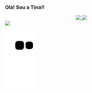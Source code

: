 ### Olá! Sou a Tina!!

<div align="center">
  <a href="https://github.com/Tina-101">
  <img height="180em" src="https://github-readme-stats.vercel.app/api?username=Tina-101&show_icons=true&theme=dracula&include_all_commits=true&count_private=true"/>
  <img height="180em" src="https://github-readme-stats.vercel.app/api/top-langs/?username=Tina-101&layout=compact&langs_count=7&theme=dracula"/>
</div>

<div> 
  <a href = "mailto:cristinaleandro101@gmail.com" target="_blank"><img src="https://img.shields.io/badge/-Gmail-%23333?style=for-the-badge&logo=gmail&logoColor=white" target="_blank"></a>
  
  ![Snake animation](https://github.com/rafaballerini/rafaballerini/blob/output/github-contribution-grid-snake.svg)
</div>
